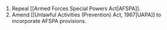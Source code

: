 1. Repeal [[Armed Forces Special Powers Act|AFSPA]].
2. Amend [[Unlawful Activities (Prevention) Act, 1967|UAPA]] to incorporate AFSPA provisions.